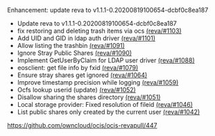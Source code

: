 Enhancement: update reva to v1.1.1-0.20200819100654-dcbf0c8ea187

-   Update reva to v1.1.1-0.20200819100654-dcbf0c8ea187
-   fix restoring and deleting trash items via ocs [(reva/#1103)](https://github.com/cs3org/reva/pull/1103)
-   Add UID and GID in ldap auth driver [(reva/#1101)](https://github.com/cs3org/reva/pull/1101)
-   Allow listing the trashbin [(reva/#1091)](https://github.com/cs3org/reva/pull/1091)
-   Ignore Stray Public Shares [(reva/#1090)](https://github.com/cs3org/reva/pull/1090)
-   Implement GetUserByClaim for LDAP user driver [(reva/#1088)](https://github.com/cs3org/reva/pull/1088)
-   eosclient: get file info by fxid [(reva/#1079)](https://github.com/cs3org/reva/pull/1079)
-   Ensure stray shares get ignored [(reva/#1064)](https://github.com/cs3org/reva/pull/1064)
-   Improve timestamp precision while logging [(reva/#1059)](https://github.com/cs3org/reva/pull/1059)
-   Ocfs lookup userid (update) [(reva/#1052)](https://github.com/cs3org/reva/pull/1052)
-   Disallow sharing the shares directory [(reva/#1051)](https://github.com/cs3org/reva/pull/1051)
-   Local storage provider: Fixed resolution of fileid [(reva/#1046)](https://github.com/cs3org/reva/pull/1046)
-   List public shares only created by the current user [(reva/#1042)](https://github.com/cs3org/reva/pull/1042)

<https://github.com/owncloud/ocis/ocis-revapull/447>

